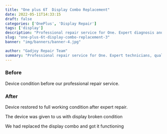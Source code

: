 ```yaml
---
title: "One plus 6T  Display Combo Replacement"
date: 2022-05-11T14:33:15
draft: false
categories: ['OnePlus', 'Display Repair']
tags: ['display']
description: "Professional repair service for One. Expert diagnosis and quality repairs in Bangalore."
slug: "one-plus-6t-display-combo-replacement-3"
banner: "img/banners/banner-4.jpg"

author: "Gadjoy Repair Team"
summary: "Professional repair service for One. Expert technicians, quality parts, warranty included."
---
```


### Before

Device condition before our professional repair service.

### After

Device restored to full working condition after expert repair.

The device was given to us with display broken condition

We had replaced the display combo and got it functioning